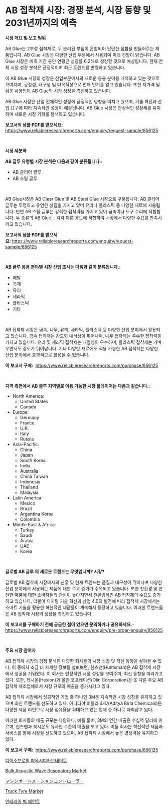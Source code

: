 <p><h1>AB 접착제 시장: 경쟁 분석, 시장 동향 및 2031년까지의 예측</h1></p><p><strong>시장 개요 및 보고 범위</strong></p>
<p><p>AB Glue는 2부성 점착제로, 두 분리된 부품이 혼합되어 단단한 접합을 만들어주는 제품입니다. AB Glue 시장은 다양한 산업 부문에서 사용되며 미래 전망이 밝습니다. AB Glue 시장은 예측 기간 동안 연평균 성장률 6.2%로 성장할 것으로 예상됩니다. 현재 전체 시장 성장 분석은 긍정적이며 최근 트렌드를 반영하고 있습니다.</p><p>이 AB Glue 시장의 성장은 산업부문에서의 새로운 응용 분야를 개척하고 있는 것으로 보여지며, 공정성, 내구성 및 다목적성으로 인해 인기를 얻고 있습니다. 또한 저가격 및 쉬운 사용법이 AB Glue의 시장 성장을 촉진하고 있습니다.</p><p>AB Glue 시장은 산업 전체적인 성장에 긍정적인 영향을 미치고 있으며, 기술 혁신과 산업 요구에 따라 지속적인 성장이 예상됩니다. AB Glue 시장은 안정적인 성장세를 유지하며 새로운 시장 기회를 탐색하고 있습니다.</p></p>
<p><strong>보고서의 샘플 PDF를 받으세요:</strong> <a href="https://www.reliableresearchreports.com/enquiry/request-sample/856125">https://www.reliableresearchreports.com/enquiry/request-sample/856125</a></p>
<p>&nbsp;</p>
<p><strong>시장 세분화</strong></p>
<p><strong>AB 글루 유형별 시장 분석은 다음과 같이 분류됩니다.:</strong></p>
<p><ul><li>AB 클리어 글루</li><li>AB 스틸 글루</li></ul></p>
<p>&nbsp;</p>
<p><p>AB Glue시장은 AB Clear Glue 및 AB Steel Glue 시장으로 구분됩니다. AB 클리어 글루는 투명하고 유연한 성질을 가지고 있어 유리나 플라스틱 등 다양한 재료에 사용됩니다. 반면 AB 스틸 글루는 강력한 접착력을 가지고 있어 금속이나 도구 수리에 적합합니다. 두 종류의 AB Glue는 각각 다른 용도에 적합하여 시장에서 다양한 수요를 만족시키고 있습니다.</p></p>
<p><strong>보고서의 샘플 PDF를 받으세요:</strong>&nbsp;<a href="https://www.reliableresearchreports.com/enquiry/request-sample/856125">https://www.reliableresearchreports.com/enquiry/request-sample/856125</a></p>
<p>&nbsp;</p>
<p><strong> AB 글루 응용 분야별 시장 산업 조사는 다음과 같이 분류됩니다.:</strong></p>
<p><ul><li>메탈</li><li>목재</li><li>유리</li><li>세라믹</li><li>플라스틱</li><li>기타</li></ul></p>
<p>&nbsp;</p>
<p><p>AB 접착제 시장은 금속, 나무, 유리, 세라믹, 플라스틱 등 다양한 산업 분야에서 활용되고 있습니다. 금속 접착제는 강도와 내식성이 뛰어나며, 나무 접착제는 우수한 접착력을 가지고 있습니다. 유리 및 세라믹 접착제는 내열성이 우수하며, 플라스틱 접착제는 가벼우면서도 강도가 뛰어납니다. 기타 다양한 재료에도 적용 가능한 AB 접착제는 다양한 산업 분야에서 효과적으로 활용될 수 있습니다.</p></p>
<p><strong>이 보고서 구매:</strong>&nbsp; <a href="https://www.reliableresearchreports.com/purchase/856125">https://www.reliableresearchreports.com/purchase/856125</a></p>
<p>&nbsp;</p>
<p><strong>지역 측면에서 AB 글루 지역별로 이용 가능한 시장 플레이어는 다음과 같습니다.:</strong></p>
<p><ul>
    <li>
        North America:
        <ul>
            <li>United States</li>
            <li>Canada</li>
        </ul>
    </li>
    <li>
        Europe:
        <ul>
            <li>Germany</li>
            <li>France</li>
            <li>U.K.</li>
            <li>Italy</li>
            <li>Russia</li>
        </ul>
    </li>
    <li>
        Asia-Pacific:
        <ul>
            <li>China</li>
            <li>Japan</li>
            <li>South Korea</li>
            <li>India</li>
            <li>Australia</li>
            <li>China Taiwan</li>
            <li>Indonesia</li>
            <li>Thailand</li>
            <li>Malaysia</li>
        </ul>
    </li>
    <li>
        Latin America:
        <ul>
            <li>Mexico</li>
            <li>Brazil</li>
            <li>Argentina Korea</li>
            <li>Colombia</li>
        </ul>
    </li>
    <li>
        Middle East & Africa:
        <ul>
            <li>Turkey</li>
            <li>Saudi</li>
            <li>Arabia</li>
            <li>UAE</li>
            <li>Korea</li>
        </ul>
    </li>
    </ul></p>
<p>&nbsp;</p>
<p><strong>글로벌 AB 글루 의 새로운 트렌드는 무엇입니까? 시장?</strong></p>
<p><p>글로벌 AB 접착제 시장에서의 신흥 및 현재 트렌드는 품질과 내구성이 뛰어나며 다양한 산업 분야에서 사용되는 제품에 대한 수요 증가가 주목되고 있습니다. 또한 친환경 및 안전한 제품에 대한 소비자들의 관심이 높아지면서 친환경적인 AB 접착제의 수요도 증가하고 있습니다. 더불어 디지털 기술 혁신과 산업 4.0의 발전에 따라 접착제 시장에서는 스마트 기술을 활용한 혁신적인 제품들이 계속해서 등장하고 있습니다. 이러한 트렌드들은 AB 접착제 시장의 성장을 촉진하고 있습니다.</p></p>
<p><strong>이 보고서를 구매하기 전에 궁금한 점이 있으면 문의하거나 공유하세요.</strong>- <a href="https://www.reliableresearchreports.com/enquiry/pre-order-enquiry/856125">https://www.reliableresearchreports.com/enquiry/pre-order-enquiry/856125</a></p>
<p>&nbsp;</p>
<p><strong>주요 시장 참여자</strong></p>
<p><p>AB 접착제 시장의 경쟁 분석은 다양한 회사들의 시장 성장 및 최신 동향을 살펴볼 수 있다. 이 중에서 조금 더 자세한 정보를 살펴보면, 헌츠맨(Huntsman)은 AB 접착제 시장에서 성공을 거둬왔다. 이 회사는 안정적인 시장 성장을 보여주며, 최신 동향을 따라가고 있다. 또한, 헥시온(Hexion)과 올린 코포레이션(Olin Corporation)은 또 다른 주요 AB 접착제 제조업체로서 시장 규모와 매출을 증가시키고 있다.</p><p>AB 접착제 시장에서 성공적인 기업 중 하나인 3M은 지속적인 시장 성장을 유지하고 있으며 최신 트렌드를 선도하고 있다. 아디타야 비를라 화학(Aditya Birla Chemicals)은 다양한 제품 라인으로 시장 점유율을 확대하고 있는 업체 중 하나로 자리잡고 있다.</p><p>이러한 회사들의 매출 규모는 다양하다. 예를 들어, 3M의 연간 매출은 수십억 달러에 이르며, 헌츠맨과 헥시온도 유사한 수준의 매출을 보고 있다. 이들 회사는 혁신적인 제품과 서비스를 통해 시장을 선도하고 있으며, AB 접착제 시장에서 높은 경쟁력을 유지하고 있다.</p></p>
<p><strong>이 보고서 구매:</strong>&nbsp;&nbsp;<a href="https://www.reliableresearchreports.com/purchase/856125">https://www.reliableresearchreports.com/purchase/856125</a></p>
<p><p><a href="https://github.com/CliftonFisher9067/Market-Research-Report-List-1/blob/main/23305829069.md">디이소프로필 퍼옥시디카보네이트</a></p><p><a href="https://github.com/changoleonlaverguenzanoexiste/Market-Research-Report-List-2/blob/main/bulk-acoustic-wave-resonators-market.md">Bulk Acoustic Wave Resonators Market</a></p><p><a href="https://github.com/EmoryYundt1935/Market-Research-Report-List-1/blob/main/10498969742.md">マシンオートメーションコントローラー</a></p><p><a href="https://issuu.com/reportprime-2/docs/truck-tyre-market-size-2030.pptx">Truck Tyre Market</a></p><p><a href="https://github.com/vskv4779xr1/Market-Research-Report-List-1/blob/main/40731789068.md">인테리어 벽 페인트</a></p></p>
